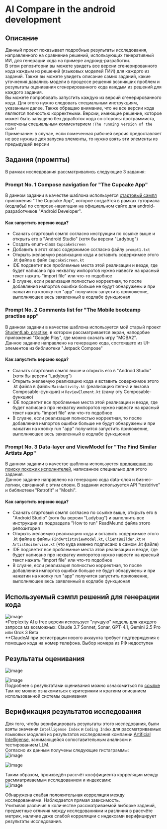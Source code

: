 # AI Compare in the android development
## Описание
Данный проект показывает подробные результаты исследования, направленного на сравнение решений, использующих генеративный ИИ, для генерации кода на примере андроид-разработки.</br>
В этом репозитории вы можете увидеть все версии сгенерированного кода каждым из решений (языковых моделей ГИИ) для каждого из заданий. Также вы можете увидеть описание самих заданий, какие уточнения
давались модели в процессе решения возникших проблем и результаты оценивания сгенерированного кода каждым из решений для каждого задания.</br>
Вы можете попробовать запустить каждую из версий сгенерированного кода. Для этого нужно следовать специальным инструкциям, указанным далее. Также обращаю внимание, что не все версии кода являются полностью корректными.
Версии, имеющие решение, которое может быть запущено без доработок кода со стороны программиста, помечены специальным комментарием `!The running version of the code!`</br>
Примечание: в случае, если помеченная рабочей версия предоставляет не все нужные для запуска элементы, то нужно взять эти элементы из предыдущей версии
## Задания (промпты)
В рамках исследования рассматривались следующие 3 задания: </br>
### Prompt No. 1 Compose navigation for "The Cupcake App"
В данном задании в качестве шаблона используется [стартовый сэмпл](https://github.com/google-developer-training/basic-android-kotlin-compose-training-cupcake/tree/starter) приложения "The Cupcake App", которое создаётся в 
рамках туториала (кодлабы) по compose-навигации на официальном сайте для android-разработчиков "Android Developer".

#### Как запустить версию кода?
* Скачать стартовый сэмпл согласно инструкции по ссылке выше и открыть его в "Android Studio" (хотя бы версии "Ladybug")
* Создать enum-class `CupcakeScreen`
* Добавить в этот класс содержимое согласно файлу `prompt1.txt`
* Открыть желаемую реализацию кода и вставить содержимое этого .kt файла в файл `CupcakeScreen.kt`
* IDE подсветит все проблемные места этой реализации и везде, где будет написано про нехватку импоротов нужно навести на красный текст нажать "import file" или что-то подобное
* В слуаче, если реализация полностью корректная, то после добавления импортов ошибки больше не будут обнаружены и при нажатии на кнопку run "app" получится запустить приложение, выполняющее весь заявленный в кодлабе функционал

### Prompt No. 2 Comments list for "The Mobile bootcamp practise app"
В данном задании в качестве шаблона используется мой старый проект [StudentLab_practise](https://github.com/Roman194/StudentsLab_practise_02.05.23), в котором рассматривается экран, наподобие приложения "Google Play", где можно скачать игру "MOBA2".</br>
Данное задание направлено на генерацию кода, состоящего из UI-элементов из библиотеки "Jetpack Compose"

#### Как запустить версию кода?
* Скачать стартовый сэмпл выше и открыть его в "Android Studio" (хотя бы версии "Ladybug")
* Открыть желаемую реализацию кода и вставить содержимое этого .kt файла в файлы `MainActivity.kt` (реализацию item-а и вызова Composable-функции) и `ReviewElement.kt` (саму эту Composable-функцию)
* IDE подсветит все проблемные места этой реализации и везде, где будет написано про нехватку импоротов нужно навести на красный текст нажать "import file" или что-то подобное
* В слуаче, если реализация полностью корректная, то после добавления импортов ошибки больше не будут обнаружены и при нажатии на кнопку run "app" получится запустить приложение, выполняющее весь заявленный в кодлабе функционал

### Prompt No. 3 Data-layer and ViewModel for "The Find Similar Artists App"
В данном задании в качестве шаблона используется [приложение по поиску похожих исполнителей](https://github.com/Roman194/Find-Similar-artists-app), написанное специально для этого задания. </br>
Данное задание направлено на генерацию кода data-слоя и бизнес-логики, связанной с этим слоем. В задании используется API "testdrive" и библиотеки "Retrofit" и "Moshi". 

#### Как запустить версию кода?
* Скачать стартовый сэмпл согласно по ссылке выше, открыть его в "Android Studio" (хотя бы версии "Ladybug") и выполнить все инструкции из подраздела "How to run" ReadMe.md файла этого репозитория
* Открыть желаемую реализацию кода и вставить содержимое этого .kt файла в файлы `FindArtistsViewModel.kt`, `ClientBuilder.kt` и `ArtistAoiServise.kt` (что куда именно подписано в самом .kt файле)
* IDE подсветит все проблемные места этой реализации и везде, где будет написано про нехватку импоротов нужно навести на красный текст нажать "import file" или что-то подобное
* В слуаче, если реализация полностью корректная, то после добавления импортов ошибки больше не будут обнаружены и при нажатии на кнопку run "app" получится запустить приложение, выполняющее весь заявленный в кодлабе функционал
## Используемый сэмпл решений для генерации кода
![image](https://github.com/user-attachments/assets/99ffa4b6-2d20-4278-9811-7592f62755f1) </br>
*Perplexity AI в free версии использует "лучшую" модель для каждого запроса мз возможных: Claude 3.7 Sonnet, Sonar, GPT-4.1, Gemini 2.5 Pro или Grok 3 Beta </br>
**ClaudeAI при регистрации нового аккаунта требует подтверждения с помощью кода на номер телефона. Выбор номера из РФ недоступен

## Результаты оценивания
![image](https://github.com/user-attachments/assets/8ec9aa76-eca9-47c3-82d1-43dc75c68c17) </br>

![image](https://github.com/user-attachments/assets/e17a568c-7571-40aa-8e20-2a820ffe66c6) </br>
Подробнее с результатами оценивания можно ознакомиться по [ссылке](https://docs.google.com/spreadsheets/d/1a5sZNvcgK2BCZ7ftu7-pUAJtVn6AYeKVnjhe5EdoEok/edit?usp=sharing) </br>
Там же можно ознакомиться с критериями и кратким описанием использованной системы оценивания

## Верификация результатов исследования
Для того, чтобы верифицировать результаты этого исследования, были взяты значения `Intelligense Index` и  `Coding Index` для рассматриваемых языковых моделей из результатов исследования компании [Artificial Intelligense](https://artificialanalysis.ai/methodology/intelligence-benchmarking),
занимающейся сопоставительным анализом и тестированием LLM. </br>
Согласно их данным получены следующие гистаграммы:</br>
![image](https://github.com/user-attachments/assets/7ad93ca1-df3f-4bb6-8151-03bcb92cae0d) </br>

![image](https://github.com/user-attachments/assets/67bfbed2-fc95-48ce-9135-645b528cdc36) </br>

Таким образом, произведён рассчёт коэффициента корреляции между расмматриваемым исследованием и индексами: </br>
![image](https://github.com/user-attachments/assets/aa4c722d-8962-4f7b-baf2-1cb8bd61dd9b) </br>

Обнаружена слабая положительная корреляция между исследованиями. Наблюдается прямая зависимость. </br>
Учитывая различия в количестве рассматриваемой выборке заданий, предметные отличия между исследованиями и различия в рассчёте метрик, наличие даже слабой корреляции с индексами верифицирует результаты исследования.




